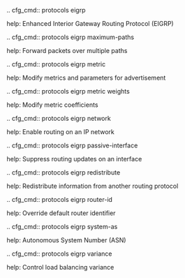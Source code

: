 .. cfg_cmd:: protocols eigrp

help: Enhanced Interior Gateway Routing Protocol (EIGRP)

.. cfg_cmd:: protocols eigrp maximum-paths

help: Forward packets over multiple paths

.. cfg_cmd:: protocols eigrp metric

help: Modify metrics and parameters for advertisement

.. cfg_cmd:: protocols eigrp metric weights

help: Modify metric coefficients

.. cfg_cmd:: protocols eigrp network

help: Enable routing on an IP network

.. cfg_cmd:: protocols eigrp passive-interface

help: Suppress routing updates on an interface

.. cfg_cmd:: protocols eigrp redistribute

help: Redistribute information from another routing protocol

.. cfg_cmd:: protocols eigrp router-id

help: Override default router identifier

.. cfg_cmd:: protocols eigrp system-as

help: Autonomous System Number (ASN)

.. cfg_cmd:: protocols eigrp variance

help: Control load balancing variance

